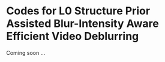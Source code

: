 # Codes for L0 Structure Prior Assisted Blur-Intensity Aware Efficient Video Deblurring

Coming soon ...
